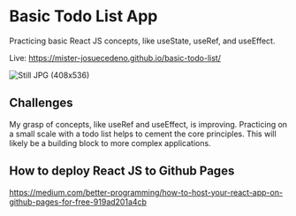 # Basic Todo List App

Practicing basic React JS concepts, like useState, useRef, and useEffect.

Live: https://mister-josuecedeno.github.io/basic-todo-list/

![Still JPG (408x536)](https://user-images.githubusercontent.com/47830532/105261025-831c9100-5b54-11eb-8603-5f9779b733bd.jpg)

## Challenges

My grasp of concepts, like useRef and useEffect, is improving. Practicing on a small scale with a todo list helps to cement the core principles. This will likely be a building block to more complex applications.

## How to deploy React JS to Github Pages

https://medium.com/better-programming/how-to-host-your-react-app-on-github-pages-for-free-919ad201a4cb
